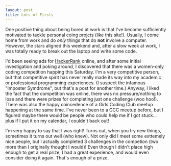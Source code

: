 ```yaml
---
layout: post
title: Lots of Firsts
---
```


One positive thing about being bored at work is that I've become sufficiently motivated to tackle personal coing projcts (like this site!). Usually, I come home from work and do *only* things that do **not** involve a computer. However, the stars aligned this weekend and, after a slow week at work, I was totally ready to break out the laptop and write some code.

I'd been seeing ads for [HackerRank](https://www.hackerrank.com/) online, and after some initial investigation and poking around, I discovered that there was a women-only coding competition happing this Saturday. I'm a very competitive person, but that competitive spirit has never really made its way into my academic or professional programming experiences. (I suspect the infamous "Imposter Symdrome", but that's a post for another time.) Anyway, I liked the fact that the competition was online, there was no pressure/nothing to lose and there were prizes for completing just one challenge (woo hoo!). There was also the happy coincedence of a Girls Coding Club meetup happening at the same time. I've never been to a GCC meetup before, but I figured maybe there would be people who could help me if I got stuck... plus if I put it on my calendar, I couldn't back out!

I'm very happy to say that I was right! Turns out, when you try new things, sometimes it turns out well (who knew). Not only did I meet some exttemely nice people, but I actually completed 3 challenges in the competion (two more than I originally thought I would)! Even though I didn't place high enough to get a real prize, I had a great experience, and would even consider doing it again. That's enough of a prize.
